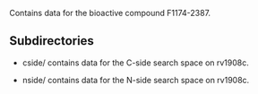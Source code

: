 Contains data for the bioactive compound F1174-2387.

## Subdirectories

- cside/ contains data for the C-side search space on rv1908c.

- nside/ contains data for the N-side search space on rv1908c.

